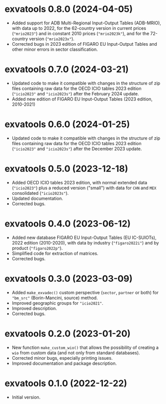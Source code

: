 # exvatools 0.8.0 (2024-04-05)

* Added support for ADB Multi-Regional Input-Output Tables (ADB-MRIO), with 
  data up to 2022, for the 62-country version in current prices 
  (`"mrio2023"`) and in constant 2010 prices (`"mrio2023k"`), and for the
  72-country version (`"mrio2023x"`).
* Corrected bugs in 2023 edition of FIGARO EU Input-Output Tables and other
  minor errors in sector classification.

# exvatools 0.7.0 (2024-03-21)

* Updated code to make it compatible with changes in the structure of
  zip files containing raw data for the OECD ICIO tables 2023 edition 
  (`"icio2023"` and `"icio2023s"`) after the February 2024 update.
* Added new edition of FIGARO EU Input-Output Tables 
  (2023 edition, 2010-2021) 

# exvatools 0.6.0 (2024-01-25)

* Updated code to make it compatible with changes in the structure of
  zip files containing raw data for the OECD ICIO tables 2023 edition 
  (`"icio2023"` and `"icio2023s"`) after the December 2023 update.

# exvatools 0.5.0 (2023-12-18)

* Added OECD ICIO tables 2023 edition, with normal extended data (`"icio2023"`) 
  plus a reduced version ("small") with data for `CHN` and `MEX` consolidated 
  (`"icio2023s"`).
* Updated documentation.
* Corrected bugs.


# exvatools 0.4.0 (2023-06-12)

* Added new database FIGARO EU Input-Output Tables (EU IC-SUIOTs), 2022 
  edition (2010-2020), with data by industry (`"figaro2022i"`) and by product 
  (`"figaro2022p"`).
* Simplified code for extraction of matrices.
* Corrected bugs.

# exvatools 0.3.0 (2023-03-09)

* Added `make_exvadec()` custom perspective (`sector`, `partner` or both) for
  `"bm_src"` (Borin-Mancini, source) method.
* Improved geographic groups for `"icio2021"`.
* Improved description.
* Corrected bugs.

# exvatools 0.2.0 (2023-01-20)

* New function `make_custom_wio()` that allows the possibility of creating
  a `wio` from custom data (and not only from standard databases).
* Corrected minor bugs, especially printing issues.
* Improved documentation and package description.

# exvatools 0.1.0 (2022-12-22)

* Initial version.
